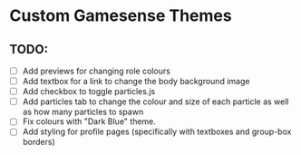 # Custom Gamesense Themes
## TODO:
- [ ] Add previews for changing role colours
- [ ] Add textbox for a link to change the body background image
- [ ] Add checkbox to toggle particles.js
- [ ] Add particles tab to change the colour and size of each particle as well as how many particles to spawn
- [ ] Fix colours with "Dark Blue" theme.
- [ ] Add styling for profile pages (specifically with textboxes and group-box borders)

